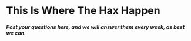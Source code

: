 # This Is Where The Hax Happen
##### Post your questions here, and we will answer them every week, as best we can.

